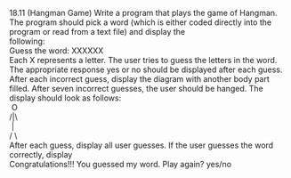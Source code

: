 18.11 (Hangman Game) Write a program that plays the game of Hangman. The program should
pick a word (which is either coded directly into the program or read from a text file) and display the  
following:  
Guess the word: XXXXXX  
Each X represents a letter. The user tries to guess the letters in the word. The appropriate response
yes or no should be displayed after each guess. After each incorrect guess, display the diagram with
another body part filled. After seven incorrect guesses, the user should be hanged. The display
should look as follows:  
&nbsp;O  
/|\  
&nbsp;|  
/ \\  
After each guess, display all user guesses. If the user guesses the word correctly, display  
Congratulations!!! You guessed my word. Play again? yes/no
